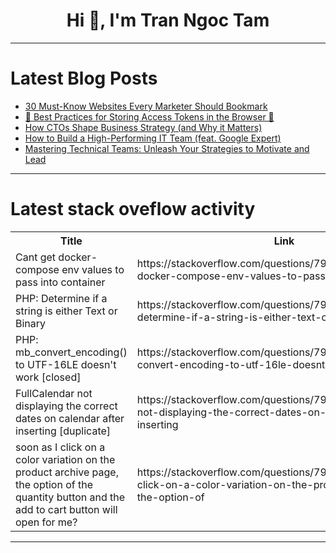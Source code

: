 <h1 align="center">Hi 👋, I'm Tran Ngoc Tam</h1>

---

# Latest Blog Posts 
<!-- BLOG-POST-LIST:START -->
- [30 Must-Know Websites Every Marketer Should Bookmark](https://dev.to/aigurux/30-must-know-websites-every-marketer-should-bookmark-3831)
- [🔐 Best Practices for Storing Access Tokens in the Browser 🔐](https://dev.to/illia_wolkow_61d1e8e752c0/best-practices-for-storing-access-tokens-in-the-browser-31ei)
- [How CTOs Shape Business Strategy &lpar;and Why it Matters&rpar;](https://dev.to/kakacomputer-media/how-ctos-shape-business-strategy-and-why-it-matters-1748)
- [How to Build a High-Performing IT Team &lpar;feat. Google Expert&rpar;](https://dev.to/kakacomputer-media/how-to-build-a-high-performing-it-team-feat-google-expert-25hj)
- [Mastering Technical Teams: Unleash Your Strategies to Motivate and Lead](https://dev.to/kakacomputer-media/mastering-technical-teams-unleash-your-strategies-to-motivate-and-lead-3do7)
<!-- BLOG-POST-LIST:END -->

---

# Latest stack oveflow activity
<table>
  <tr><th>Title</th><th>Link</th></tr>
  <!-- STACKOVERFLOW:START --><tr><td>Cant get docker-compose env values to pass into container</td><td>https://stackoverflow.com/questions/79421072/cant-get-docker-compose-env-values-to-pass-into-container</td></tr><tr><td>PHP: Determine if a string is either Text or Binary</td><td>https://stackoverflow.com/questions/79420986/php-determine-if-a-string-is-either-text-or-binary</td></tr><tr><td>PHP: mb_convert_encoding&lpar;&rpar; to UTF-16LE doesn&#39;t work [closed]</td><td>https://stackoverflow.com/questions/79420865/php-mb-convert-encoding-to-utf-16le-doesnt-work</td></tr><tr><td>FullCalendar not displaying the correct dates on calendar after inserting [duplicate]</td><td>https://stackoverflow.com/questions/79420743/fullcalendar-not-displaying-the-correct-dates-on-calendar-after-inserting</td></tr><tr><td>soon as I click on a color variation on the product archive page, the option of the quantity button and the add to cart button will open for me?</td><td>https://stackoverflow.com/questions/79420417/soon-as-i-click-on-a-color-variation-on-the-product-archive-page-the-option-of</td></tr><!-- STACKOVERFLOW:END -->
</table>

---


